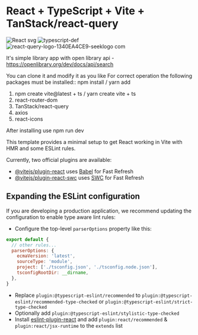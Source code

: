 # React + TypeScript + Vite + TanStack/react-query
![React svg](https://github.com/Deadheim/libraryApp/assets/84247019/dbc7d084-fd5f-45bc-b516-d9d42a0383d9)
![typescript-def](https://github.com/Deadheim/libraryApp/assets/84247019/5f0f1283-2bcb-4ce5-a179-fa1fca553e70)
![react-query-logo-1340EA4CE9-seeklogo com](https://github.com/Deadheim/libraryApp/assets/84247019/fcce2277-0b35-4bb0-bca1-16b080fefb30)

It's simple library app with open library api - https://openlibrary.org/dev/docs/api/search

You can clone it and modify it as you like
For correct operation the following packages must be installed::
npm install / yarn add
1) npm create vite@latest + ts / yarn create vite + ts
2) react-router-dom
3) TanStack/react-query
4) axios
5) react-icons

After installing use npm run dev

This template provides a minimal setup to get React working in Vite with HMR and some ESLint rules.

Currently, two official plugins are available:

- [@vitejs/plugin-react](https://github.com/vitejs/vite-plugin-react/blob/main/packages/plugin-react/README.md) uses [Babel](https://babeljs.io/) for Fast Refresh
- [@vitejs/plugin-react-swc](https://github.com/vitejs/vite-plugin-react-swc) uses [SWC](https://swc.rs/) for Fast Refresh

## Expanding the ESLint configuration

If you are developing a production application, we recommend updating the configuration to enable type aware lint rules:

- Configure the top-level `parserOptions` property like this:

```js
export default {
  // other rules...
  parserOptions: {
    ecmaVersion: 'latest',
    sourceType: 'module',
    project: ['./tsconfig.json', './tsconfig.node.json'],
    tsconfigRootDir: __dirname,
  },
}
```

- Replace `plugin:@typescript-eslint/recommended` to `plugin:@typescript-eslint/recommended-type-checked` or `plugin:@typescript-eslint/strict-type-checked`
- Optionally add `plugin:@typescript-eslint/stylistic-type-checked`
- Install [eslint-plugin-react](https://github.com/jsx-eslint/eslint-plugin-react) and add `plugin:react/recommended` & `plugin:react/jsx-runtime` to the `extends` list
